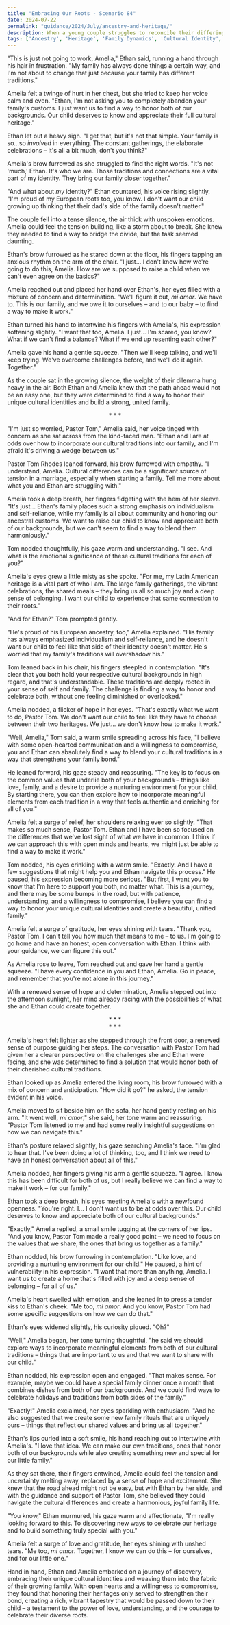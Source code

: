 ```yaml
---
title: "Embracing Our Roots - Scenario 84"
date: 2024-07-22
permalink: "guidance/2024/July/ancestry-and-heritage/"
description: When a young couple struggles to reconcile their differing cultural backgrounds and family traditions, they seek guidance from Pastor Tom Rhodes to help them find common ground and honor their unique heritages within their marriage.
tags: ['Ancestry', 'Heritage', 'Family Dynamics', 'Cultural Identity', 'Pastoral Guidance']
---
```

"This is just not going to work, Amelia," Ethan said, running a hand through his hair in frustration. "My family has always done things a certain way, and I'm not about to change that just because your family has different traditions."

Amelia felt a twinge of hurt in her chest, but she tried to keep her voice calm and even. "Ethan, I'm not asking you to completely abandon your family's customs. I just want us to find a way to honor both of our backgrounds. Our child deserves to know and appreciate their full cultural heritage."

Ethan let out a heavy sigh. "I get that, but it's not that simple. Your family is so...so _involved_ in everything. The constant gatherings, the elaborate celebrations – it's all a bit much, don't you think?"

Amelia's brow furrowed as she struggled to find the right words. "It's not 'much,' Ethan. It's who we are. Those traditions and connections are a vital part of my identity. They bring our family closer together."

"And what about _my_ identity?" Ethan countered, his voice rising slightly. "I'm proud of my European roots too, you know. I don't want our child growing up thinking that their dad's side of the family doesn't matter."

The couple fell into a tense silence, the air thick with unspoken emotions. Amelia could feel the tension building, like a storm about to break. She knew they needed to find a way to bridge the divide, but the task seemed daunting.

Ethan's brow furrowed as he stared down at the floor, his fingers tapping an anxious rhythm on the arm of the chair. "I just... I don't know how we're going to do this, Amelia. How are we supposed to raise a child when we can't even agree on the basics?"

Amelia reached out and placed her hand over Ethan's, her eyes filled with a mixture of concern and determination. "We'll figure it out, _mi amor_. We have to. This is our family, and we owe it to ourselves – and to our baby – to find a way to make it work."

Ethan turned his hand to intertwine his fingers with Amelia's, his expression softening slightly. "I want that too, Amelia. I just... I'm scared, you know? What if we can't find a balance? What if we end up resenting each other?"

Amelia gave his hand a gentle squeeze. "Then we'll keep talking, and we'll keep trying. We've overcome challenges before, and we'll do it again. Together."

As the couple sat in the growing silence, the weight of their dilemma hung heavy in the air. Both Ethan and Amelia knew that the path ahead would not be an easy one, but they were determined to find a way to honor their unique cultural identities and build a strong, united family.

<center>* * *</center>

"I'm just so worried, Pastor Tom," Amelia said, her voice tinged with concern as she sat across from the kind-faced man. "Ethan and I are at odds over how to incorporate our cultural traditions into our family, and I'm afraid it's driving a wedge between us."

Pastor Tom Rhodes leaned forward, his brow furrowed with empathy. "I understand, Amelia. Cultural differences can be a significant source of tension in a marriage, especially when starting a family. Tell me more about what you and Ethan are struggling with."

Amelia took a deep breath, her fingers fidgeting with the hem of her sleeve. "It's just... Ethan's family places such a strong emphasis on individualism and self-reliance, while my family is all about community and honoring our ancestral customs. We want to raise our child to know and appreciate both of our backgrounds, but we can't seem to find a way to blend them harmoniously."

Tom nodded thoughtfully, his gaze warm and understanding. "I see. And what is the emotional significance of these cultural traditions for each of you?"

Amelia's eyes grew a little misty as she spoke. "For me, my Latin American heritage is a vital part of who I am. The large family gatherings, the vibrant celebrations, the shared meals – they bring us all so much joy and a deep sense of belonging. I want our child to experience that same connection to their roots."

"And for Ethan?" Tom prompted gently.

"He's proud of his European ancestry, too," Amelia explained. "His family has always emphasized individualism and self-reliance, and he doesn't want our child to feel like that side of their identity doesn't matter. He's worried that my family's traditions will overshadow his."

Tom leaned back in his chair, his fingers steepled in contemplation. "It's clear that you both hold your respective cultural backgrounds in high regard, and that's understandable. These traditions are deeply rooted in your sense of self and family. The challenge is finding a way to honor and celebrate both, without one feeling diminished or overlooked."

Amelia nodded, a flicker of hope in her eyes. "That's exactly what we want to do, Pastor Tom. We don't want our child to feel like they have to choose between their two heritages. We just... we don't know how to make it work."

"Well, Amelia," Tom said, a warm smile spreading across his face, "I believe with some open-hearted communication and a willingness to compromise, you and Ethan can absolutely find a way to blend your cultural traditions in a way that strengthens your family bond."

He leaned forward, his gaze steady and reassuring. "The key is to focus on the common values that underlie both of your backgrounds – things like love, family, and a desire to provide a nurturing environment for your child. By starting there, you can then explore how to incorporate meaningful elements from each tradition in a way that feels authentic and enriching for all of you."

Amelia felt a surge of relief, her shoulders relaxing ever so slightly. "That makes so much sense, Pastor Tom. Ethan and I have been so focused on the differences that we've lost sight of what we have in common. I think if we can approach this with open minds and hearts, we might just be able to find a way to make it work."

Tom nodded, his eyes crinkling with a warm smile. "Exactly. And I have a few suggestions that might help you and Ethan navigate this process." He paused, his expression becoming more serious. "But first, I want you to know that I'm here to support you both, no matter what. This is a journey, and there may be some bumps in the road, but with patience, understanding, and a willingness to compromise, I believe you can find a way to honor your unique cultural identities and create a beautiful, unified family."

Amelia felt a surge of gratitude, her eyes shining with tears. "Thank you, Pastor Tom. I can't tell you how much that means to me – to us. I'm going to go home and have an honest, open conversation with Ethan. I think with your guidance, we can figure this out."

As Amelia rose to leave, Tom reached out and gave her hand a gentle squeeze. "I have every confidence in you and Ethan, Amelia. Go in peace, and remember that you're not alone in this journey."

With a renewed sense of hope and determination, Amelia stepped out into the afternoon sunlight, her mind already racing with the possibilities of what she and Ethan could create together.

<center>* * *</center>

<center>* * *</center>

Amelia's heart felt lighter as she stepped through the front door, a renewed sense of purpose guiding her steps. The conversation with Pastor Tom had given her a clearer perspective on the challenges she and Ethan were facing, and she was determined to find a solution that would honor both of their cherished cultural traditions.

Ethan looked up as Amelia entered the living room, his brow furrowed with a mix of concern and anticipation. "How did it go?" he asked, the tension evident in his voice.

Amelia moved to sit beside him on the sofa, her hand gently resting on his arm. "It went well, _mi amor_," she said, her tone warm and reassuring. "Pastor Tom listened to me and had some really insightful suggestions on how we can navigate this."

Ethan's posture relaxed slightly, his gaze searching Amelia's face. "I'm glad to hear that. I've been doing a lot of thinking, too, and I think we need to have an honest conversation about all of this."

Amelia nodded, her fingers giving his arm a gentle squeeze. "I agree. I know this has been difficult for both of us, but I really believe we can find a way to make it work – for our family."

Ethan took a deep breath, his eyes meeting Amelia's with a newfound openness. "You're right. I... I don't want us to be at odds over this. Our child deserves to know and appreciate both of our cultural backgrounds."

"Exactly," Amelia replied, a small smile tugging at the corners of her lips. "And you know, Pastor Tom made a really good point – we need to focus on the values that we share, the ones that bring us together as a family."

Ethan nodded, his brow furrowing in contemplation. "Like love, and providing a nurturing environment for our child." He paused, a hint of vulnerability in his expression. "I want that more than anything, Amelia. I want us to create a home that's filled with joy and a deep sense of belonging – for all of us."

Amelia's heart swelled with emotion, and she leaned in to press a tender kiss to Ethan's cheek. "Me too, _mi amor_. And you know, Pastor Tom had some specific suggestions on how we can do that."

Ethan's eyes widened slightly, his curiosity piqued. "Oh?"

"Well," Amelia began, her tone turning thoughtful, "he said we should explore ways to incorporate meaningful elements from both of our cultural traditions – things that are important to us and that we want to share with our child."

Ethan nodded, his expression open and engaged. "That makes sense. For example, maybe we could have a special family dinner once a month that combines dishes from both of our backgrounds. And we could find ways to celebrate holidays and traditions from both sides of the family."

"Exactly!" Amelia exclaimed, her eyes sparkling with enthusiasm. "And he also suggested that we create some new family rituals that are uniquely ours – things that reflect our shared values and bring us all together."

Ethan's lips curled into a soft smile, his hand reaching out to intertwine with Amelia's. "I love that idea. We can make our own traditions, ones that honor both of our backgrounds while also creating something new and special for our little family."

As they sat there, their fingers entwined, Amelia could feel the tension and uncertainty melting away, replaced by a sense of hope and excitement. She knew that the road ahead might not be easy, but with Ethan by her side, and with the guidance and support of Pastor Tom, she believed they could navigate the cultural differences and create a harmonious, joyful family life.

"You know," Ethan murmured, his gaze warm and affectionate, "I'm really looking forward to this. To discovering new ways to celebrate our heritage and to build something truly special with you."

Amelia felt a surge of love and gratitude, her eyes shining with unshed tears. "Me too, _mi amor_. Together, I know we can do this – for ourselves, and for our little one."

Hand in hand, Ethan and Amelia embarked on a journey of discovery, embracing their unique cultural identities and weaving them into the fabric of their growing family. With open hearts and a willingness to compromise, they found that honoring their heritages only served to strengthen their bond, creating a rich, vibrant tapestry that would be passed down to their child – a testament to the power of love, understanding, and the courage to celebrate their diverse roots.

